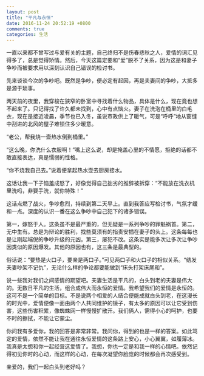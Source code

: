 ```yaml
---
layout: post
title: "平凡与永恒"
date: 2016-11-24 20:52:19 +0800
comments: true
categories: 生活
---
```


一直以来都不曾写过与爱有关的主题，自己终归不是伤春悲秋之人，爱情的词汇见得多了，总是觉得矫情。然后，今天这篇定要和“爱”脱不了关系，因为这是和妻子争吵而被要求用以深刻认识自己错误的检讨书。

先来谈谈今次的争吵吧。既然是争吵，便必定有起因，再是夫妻间的争吵，大抵多是源于琐事。

两天前的夜里，我穿梭在狭窄的卧室中寻找着什么物品，具体是什么，现在竟也想不起来了。只记得找了许久都未找到，心中有点恼火。妻子在洗泡在桶里的白毛衣，现在是接近凌晨，季节也已入冬，虽说市政供上了暖气，可是“呼呼”地从窗缝中刮进的北风的屋子难锁住多少暖意。

“老公，帮我烧一壶热水倒到桶里。”

“这么晚，你洗什么衣服啊！”嘴上这么说，却是掩盖心里的不情愿，拒绝的话都不敢直接表达，真是懦弱的性格。

“你不烧我自己去。”说着便拿起热水壶去厨房接水。

这话让我一下子恼羞成怒了，好像觉得自己拙劣的推辞被拆穿：“不能放在洗衣机里洗吗，非要手洗，就你特殊！”

这话点燃了战火，争吵愈烈，持续到第二天早上。直到我答应写检讨书，气氛才缓和一点。深度的认识一番在这么争吵中自己犯下的诸多错误。

第一，嫁怒于人。这条虽不是最严重的，但无疑是一系列争吵的罪魁祸首。第二，无中生有。总是为辩论的胜利，找些莫须有的指责安插在妻子的头上。这条每每也是让刚起端倪的争吵升级的元凶。第三，屡犯不改。这条实是能多次让多次让争吵因类似的原因爆发。其他的原因也有，这三条是最典型的。

俗话说：“要热是火口子，要亲是两口子。”可见两口子和火口子的相似关系。“结发夫妻吵架不记仇”，无论什么样的争论都要能做到“床头打架床尾和”。

说一些我对我们之间感情的期望吧。夫妻生活是平凡的，白头到老的夫妻是伟大的。无数日平凡的生活，组合成伟大而永恒的爱情。我希望我们的爱情是永恒的。这可不是一个简单的目标。不是说两个相爱的人结合便能成就白头到老，在这漫长的时光中，爱情便像一面由两个人共同维护的镜子，有太多的原因可以让它受到伤害，这些伤害积累，像蜘蛛网一样慢慢扩散开。我们俩人，需得小心的呵护，也要不时的擦拭，不能让它蒙尘。

你问我有多爱你，我的回答是非常非常。我问你，得到的也是一样的答案。如此笃定的爱情，依然不能让我在通往永恒爱情的这条路上安心，小心翼翼，如履薄冰。我真是太想和你一起经营这爱情了。我想，你也一定是和我一样的心情吧。依然记得初见你时的心动，而这样的心动，在每次凝望你脸庞的时候都会再次感受到。

亲爱的，我们一起白头到老好吗？
